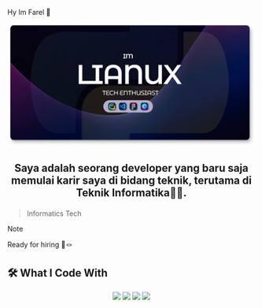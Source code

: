 Hy Im Farel 👋

![FarelAjahh](img/Banner.png)
## <p align="Center">Saya adalah seorang developer yang baru saja memulai karir saya di bidang teknik, terutama di Teknik Informatika👨‍💻.</p>
> Informatics Tech

> [!NOTE]
> Ready for hiring 🔧🪢

## 🛠️ What I Code With
<p align="Center">
<img src="https://cdn.jsdelivr.net/gh/devicons/devicon@latest/icons/canva/canva-original.svg"  height="60" />
<img src="https://cdn.jsdelivr.net/gh/devicons/devicon@latest/icons/python/python-original.svg" height="60" />
<img src="https://cdn.jsdelivr.net/gh/devicons/devicon@latest/icons/figma/figma-original.svg" height="60" 
/>
<img src="https://cdn.jsdelivr.net/gh/devicons/devicon@latest/icons/vscode/vscode-original.svg" height="60" />
</p>









